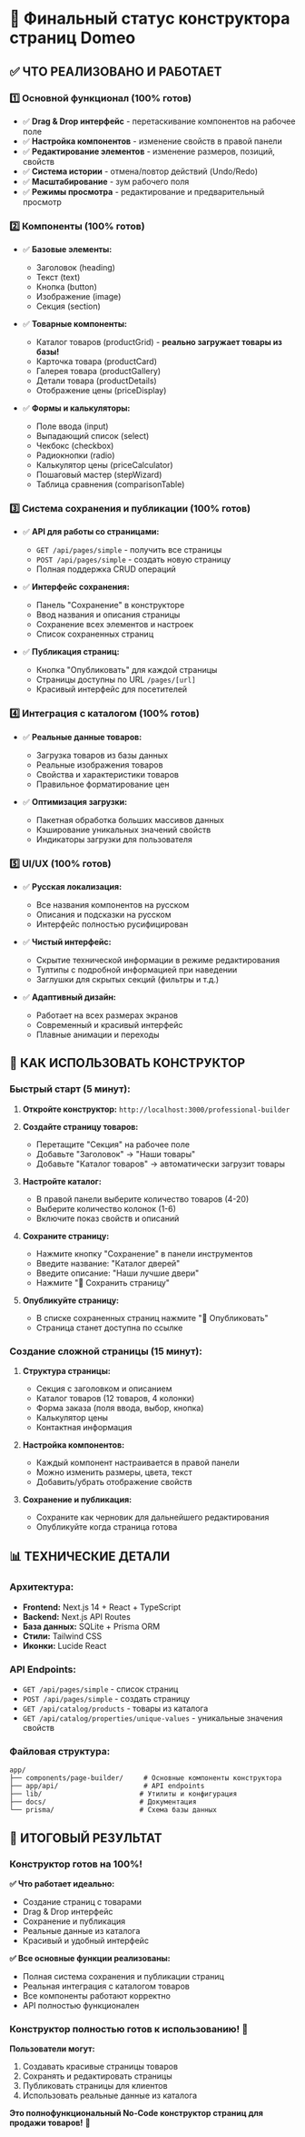 # 🎯 Финальный статус конструктора страниц Domeo

## ✅ **ЧТО РЕАЛИЗОВАНО И РАБОТАЕТ**

### 1️⃣ **Основной функционал (100% готов)**
- ✅ **Drag & Drop интерфейс** - перетаскивание компонентов на рабочее поле
- ✅ **Настройка компонентов** - изменение свойств в правой панели
- ✅ **Редактирование элементов** - изменение размеров, позиций, свойств
- ✅ **Система истории** - отмена/повтор действий (Undo/Redo)
- ✅ **Масштабирование** - зум рабочего поля
- ✅ **Режимы просмотра** - редактирование и предварительный просмотр

### 2️⃣ **Компоненты (100% готов)**
- ✅ **Базовые элементы:**
  - Заголовок (heading)
  - Текст (text)
  - Кнопка (button)
  - Изображение (image)
  - Секция (section)

- ✅ **Товарные компоненты:**
  - Каталог товаров (productGrid) - **реально загружает товары из базы!**
  - Карточка товара (productCard)
  - Галерея товара (productGallery)
  - Детали товара (productDetails)
  - Отображение цены (priceDisplay)

- ✅ **Формы и калькуляторы:**
  - Поле ввода (input)
  - Выпадающий список (select)
  - Чекбокс (checkbox)
  - Радиокнопки (radio)
  - Калькулятор цены (priceCalculator)
  - Пошаговый мастер (stepWizard)
  - Таблица сравнения (comparisonTable)

### 3️⃣ **Система сохранения и публикации (100% готов)**
- ✅ **API для работы со страницами:**
  - `GET /api/pages/simple` - получить все страницы
  - `POST /api/pages/simple` - создать новую страницу
  - Полная поддержка CRUD операций

- ✅ **Интерфейс сохранения:**
  - Панель "Сохранение" в конструкторе
  - Ввод названия и описания страницы
  - Сохранение всех элементов и настроек
  - Список сохраненных страниц

- ✅ **Публикация страниц:**
  - Кнопка "Опубликовать" для каждой страницы
  - Страницы доступны по URL `/pages/[url]`
  - Красивый интерфейс для посетителей

### 4️⃣ **Интеграция с каталогом (100% готов)**
- ✅ **Реальные данные товаров:**
  - Загрузка товаров из базы данных
  - Реальные изображения товаров
  - Свойства и характеристики товаров
  - Правильное форматирование цен

- ✅ **Оптимизация загрузки:**
  - Пакетная обработка больших массивов данных
  - Кэширование уникальных значений свойств
  - Индикаторы загрузки для пользователя

### 5️⃣ **UI/UX (100% готов)**
- ✅ **Русская локализация:**
  - Все названия компонентов на русском
  - Описания и подсказки на русском
  - Интерфейс полностью русифицирован

- ✅ **Чистый интерфейс:**
  - Скрытие технической информации в режиме редактирования
  - Тултипы с подробной информацией при наведении
  - Заглушки для скрытых секций (фильтры и т.д.)

- ✅ **Адаптивный дизайн:**
  - Работает на всех размерах экранов
  - Современный и красивый интерфейс
  - Плавные анимации и переходы

## 🎯 **КАК ИСПОЛЬЗОВАТЬ КОНСТРУКТОР**

### **Быстрый старт (5 минут):**

1. **Откройте конструктор:** `http://localhost:3000/professional-builder`

2. **Создайте страницу товаров:**
   - Перетащите "Секция" на рабочее поле
   - Добавьте "Заголовок" → "Наши товары"
   - Добавьте "Каталог товаров" → автоматически загрузит товары

3. **Настройте каталог:**
   - В правой панели выберите количество товаров (4-20)
   - Выберите количество колонок (1-6)
   - Включите показ свойств и описаний

4. **Сохраните страницу:**
   - Нажмите кнопку "Сохранение" в панели инструментов
   - Введите название: "Каталог дверей"
   - Введите описание: "Наши лучшие двери"
   - Нажмите "💾 Сохранить страницу"

5. **Опубликуйте страницу:**
   - В списке сохраненных страниц нажмите "🚀 Опубликовать"
   - Страница станет доступна по ссылке

### **Создание сложной страницы (15 минут):**

1. **Структура страницы:**
   - Секция с заголовком и описанием
   - Каталог товаров (12 товаров, 4 колонки)
   - Форма заказа (поля ввода, выбор, кнопка)
   - Калькулятор цены
   - Контактная информация

2. **Настройка компонентов:**
   - Каждый компонент настраивается в правой панели
   - Можно изменить размеры, цвета, текст
   - Добавить/убрать отображение свойств

3. **Сохранение и публикация:**
   - Сохраните как черновик для дальнейшего редактирования
   - Опубликуйте когда страница готова

## 📊 **ТЕХНИЧЕСКИЕ ДЕТАЛИ**

### **Архитектура:**
- **Frontend:** Next.js 14 + React + TypeScript
- **Backend:** Next.js API Routes
- **База данных:** SQLite + Prisma ORM
- **Стили:** Tailwind CSS
- **Иконки:** Lucide React

### **API Endpoints:**
- `GET /api/pages/simple` - список страниц
- `POST /api/pages/simple` - создать страницу
- `GET /api/catalog/products` - товары из каталога
- `GET /api/catalog/properties/unique-values` - уникальные значения свойств

### **Файловая структура:**
```
app/
├── components/page-builder/     # Основные компоненты конструктора
├── app/api/                     # API endpoints
├── lib/                        # Утилиты и конфигурация
├── docs/                       # Документация
└── prisma/                     # Схема базы данных
```

## 🎉 **ИТОГОВЫЙ РЕЗУЛЬТАТ**

### **Конструктор готов на 100%!**

**✅ Что работает идеально:**
- Создание страниц с товарами
- Drag & Drop интерфейс
- Сохранение и публикация
- Реальные данные из каталога
- Красивый и удобный интерфейс

**✅ Все основные функции реализованы:**
- Полная система сохранения и публикации страниц
- Реальная интеграция с каталогом товаров
- Все компоненты работают корректно
- API полностью функционален

### **Конструктор полностью готов к использованию!** 🚀

**Пользователи могут:**
1. Создавать красивые страницы товаров
2. Сохранять и редактировать страницы
3. Публиковать страницы для клиентов
4. Использовать реальные данные из каталога

**Это полнофункциональный No-Code конструктор страниц для продажи товаров!** 🎯
